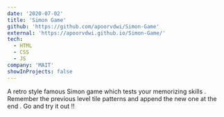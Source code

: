 ```yaml
---
date: '2020-07-02'
title: 'Simon Game'
github: 'https://github.com/apoorvdwi/Simon-Game'
external: 'https://apoorvdwi.github.io/Simon-Game/'
tech:
  - HTML
  - CSS
  - JS
company: 'MAIT'
showInProjects: false
---
```


A retro style famous Simon game which tests your memorizing skills . Remember the previous level tile patterns and append the new one at the end . Go and try it out !!
